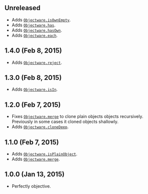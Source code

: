 ## Unreleased
- Adds [`Objectware.isOwnEmpty`][isOwnEmpty].
- Adds [`Objectware.has`][has].
- Adds [`Objectware.hasOwn`][hasOwn].
- Adds [`Objectware.each`][each].

[isOwnEmpty]: https://github.com/moll/js-objectware/blob/master/doc/API.md#Objectware.isOwnEmpty
[has]: https://github.com/moll/js-objectware/blob/master/doc/API.md#Objectware.has
[hasOwn]: https://github.com/moll/js-objectware/blob/master/doc/API.md#Objectware.hasOwn
[each]: https://github.com/moll/js-objectware/blob/master/doc/API.md#Objectware.each

## 1.4.0 (Feb 8, 2015)
- Adds [`Objectware.reject`][reject].

[reject]: https://github.com/moll/js-objectware/blob/master/doc/API.md#Objectware.reject

## 1.3.0 (Feb 8, 2015)
- Adds [`Objectware.isIn`][isIn].

[isIn]: https://github.com/moll/js-objectware/blob/master/doc/API.md#Objectware.isIn

## 1.2.0 (Feb 7, 2015)
- Fixes [`Objectware.merge`][merge] to clone plain objects objects
  recursively.  
  Previously in some cases it cloned objects shallowly.
- Adds [`Objectware.cloneDeep`][cloneDeep].

[cloneDeep]: https://github.com/moll/js-objectware/blob/master/doc/API.md#Objectware.cloneDeep

## 1.1.0 (Feb 7, 2015)
- Adds [`Objectware.isPlainObject`][isPlainObject].
- Adds [`Objectware.merge`][merge].

[isPlainObject]: https://github.com/moll/js-objectware/blob/master/doc/API.md#Objectware.isPlainObject
[merge]: https://github.com/moll/js-objectware/blob/master/doc/API.md#Objectware.merge

## 1.0.0 (Jan 13, 2015)
- Perfectly objective.
